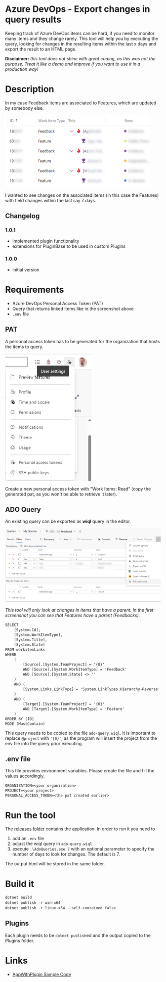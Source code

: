 # Azure DevOps - Export changes in query results

Keeping track of Azure DevOps items can be hard, if you need to monitor many items and they change rarely. This tool will help you by executing the query, looking for changes in the resulting items within the last x days and export the result to an HTML page.

**Disclaimer:** *this tool does not shine with great coding, as this was not the purpose. Treat it like a demo and improve if you want to use it in a production way!*

# Description

In my case Feedback items are associated to Features, which are updated by somebody else.

![Azure DevOps Dashboard](/assets/ado-query-result.png)

I wanted to see changes on the associated items (in this case the Features) with field changes within the last say 7 days.

## Changelog

### 1.0.1

- implemented plugin functionality
- extensions for PluginBase to be used in custom Plugins

### 1.0.0

- initial version

# Requirements

- Azure DevOps Personal Access Token (PAT)
- Query that returns linked items like in the screenshot above
- ```.env``` file

## PAT

A personal access token has to be generated for the organization that hosts the items to query.

![Getting to User Settings in Azure DevOps](/assets/ado-user-settings.png)

Create a new personal access token with "Work Items: Read" (copy the generated pat, as you won't be able to retrieve it later).

## ADO Query

An existing query can be exported as **wiql** query in the editor.

![Export wiql query from editor](/assets/ado-query-export.png)

*This tool will only look at changes in items that have a parent. In the first screenshot you can see that Features have a parent (Feedbacks).*

```
SELECT
    [System.Id],
    [System.WorkItemType],
    [System.Title],
    [System.State]
FROM workitemLinks
WHERE
    (
        [Source].[System.TeamProject] = '{0}'
        AND [Source].[System.WorkItemType] = 'Feedback'
        AND [Source].[System.State] <> ''
    )
    AND (
        [System.Links.LinkType] = 'System.LinkTypes.Hierarchy-Reverse'
    )
    AND (
        [Target].[System.TeamProject] = '{0}'
        AND [Target].[System.WorkItemType] = 'Feature'
    )
ORDER BY [ID]
MODE (MustContain)
```

This query needs to be copied to the file ```ado-query.wiql```. It is important to replace ```@project``` with ```'{0}'```, as the program will insert the project from the env file into the query prior executing.

## .env file

This file provides environment variables. Please create the file and fill the values accordingly.

```batch
ORGANIZATION=<your organization>
PROJECT=<your project>
PERSONAL_ACCESS_TOKEN=<the pat created earlier>
```

# Run the tool

The [releases folder](/releases/) contains the application. In order to run it you need to

1. add an ```.env``` file
2. adjust the wiql query in ```ado-query.wiql```
3. execute ```.\AdoQueries.exe 7``` with an optional parameter to specify the number of days to look for changes. The default is 7.

The output html will be stored in the same folder.

# Build it

```powershell
dotnet build
dotnet publish -r win-x64
dotnet publish -r linux-x64 --self-contained false
```

## Plugins

Each plugin needs to be ```dotnet publish```ed and the output copied to the Plugins folder.

# Links

- [AppWithPlugin Sample Code](https://github.com/dotnet/samples/tree/main/core/extensions/AppWithPlugin)
